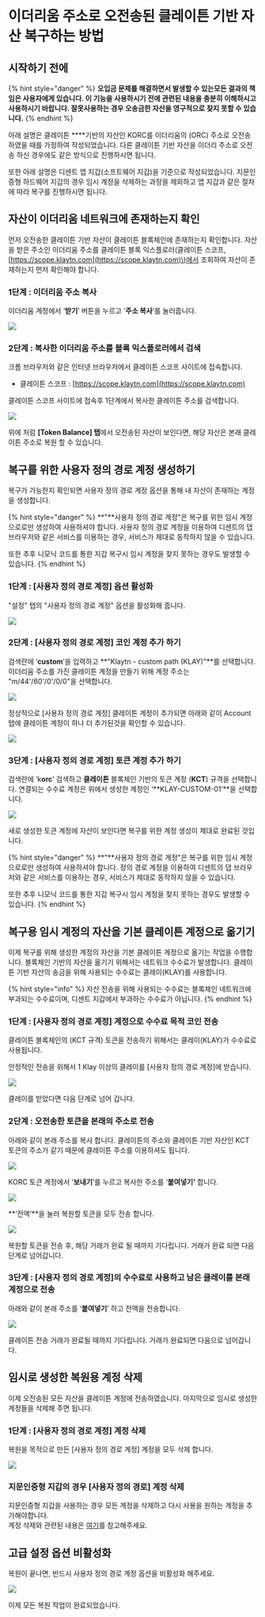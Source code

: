 # 이더리움 주소로 오전송된 클레이튼 기반 자산 복구하는 방법

## 시작하기 전에

{% hint style="danger" %}
**오입금 문제를 해결하면서 발생할 수 있는모든 결과의 책임은 사용자에게 있습니다. 이 기능을 사용하시기 전에 관련된 내용을 충분히 이해하시고 사용하시기 바랍니다. 잘못사용하는 경우 오송금한 자산을 영구적으로 찾지 못할 수 있습니다.**
{% endhint %}

아래 설명은 클레이튼 ****기반의 자산인 KORC를 이더리움의 \(ORC\) 주소로 오전송 하였을 때를 가정하여 작성되었습니다. 다른 클레이튼 기반 자산을 이더리 주소로 오전송 하신 경우에도 같은 방식으로 진행하시면 됩니다.

또한 아래 설명은 디센트 앱 지갑\(소프트웨어 지갑\)을 기준으로 작성되었습니다. 지문인증형 하드웨어 지갑의 경우 임시 계정을 삭제하는 과정을 제외하고 앱 지갑과 같은 절차에 따라 복구를 진행하시면 됩니다.

## 자산이 이더리움 네트워크에 존재하는지 확인

먼저 오전송한 클레이튼 기반 자산이 클레이튼 블록체인에 존재하는지 확인합니다. 자산을 받은 주소인 이더리움 주소를 클레이튼 블록 익스플로러\(클레이튼 스코프, [https://scope.klaytn.com](https://scope.klaytn.com)\)에서 조회하여 자산이 존재하는지 먼저 확인해야 합니다.

### **1단계 :** 이더리움 주소 복사

이더리움 계정에서 ‘**받기**’ 버튼을 누르고 ‘**주소 복사**’를 눌러줍니다.

![](../.gitbook/assets/16%20%281%29.png)

### **2단계 :** 복사한 이더리움 주소를 블록 익스플로러에서 검색

크롬 브라우저와 같은 인터넷 브라우저에서 클레이튼 스코프 사이트에 접속합니다.

* 클레이튼 스코프 : [https://scope.klaytn.com](https://scope.klaytn.com)

클레이튼 스코프 사이트에 접속후 1단계에서 복사한 클레이튼 주소를 검색합니다.

![](../.gitbook/assets/14%20%282%29.png)

위에 처럼 **\[Token Balance\] 탭**에서 오전송된 자산이 보인다면, 해당 자산은 본래 클레이튼 주소로 복원 할 수 있습니다.

## 복구를 위한 사용자 정의 경로 계정 생성하기

복구가 가능한지 확인되면 사용자 정의 경로 계정 옵션을 통해 내 자산이 존재하는 계정을 생성합니다. 

{% hint style="danger" %}
**"**사용자 정의 경로 계정"은 복구를 위한 임시 계정으로로만 생성하여 사용하셔야 합니다. 사용자 정의 경로 계정을 이용하여 디센트의 댑 브라우저와 같은 서비스를 이용하는 경우, 서비스가 제대로 동작하지 않을 수 있습니다.

또한 추후 니모닉 코드를 통한 지갑 복구시 임시 계정을 찾지 못하는 경우도 발생할 수 있습니다.
{% endhint %}

### **1단계 :** \[사용자 정의 경로 계정\] 옵션 활성화

"설정" 탭의 "사용자 정의 경로 계정" 옵션을 활성화해 줍니다.

![](https://cdn-images-1.medium.com/max/800/1*HYmxDf23e44kq9OO55Napg.png)

### **2단계 :** \[사용자 정의 경로 계정\] **코인 계정** 추가 하기

검색란에 ‘**custom**’을 입력하고 **"Klaytn - custom path \(KLAY\)"**를 선택합니다. 이더리움 주소를 가진 클레이튼 계정을 만들기 위해 계정 주소는 "m/44'/60'/0'/0/0"을 선택합니다.

![](../.gitbook/assets/10%20%284%29.png)

정상적으로 \[사용자 정의 경로 계정\] 클레이튼 계정이 추가되면 아래와 같이 Account탭에 클레이튼 계정이 하나 더 추가된것을 확인할 수 있습니다.

![](../.gitbook/assets/11%20%284%29.png)

### **3단계 :** \[사용자 정의 경로 계정\] **토큰 계정** 추가 하기

검색란에 ‘k**orc**’ 검색하고 **클레이튼** 블록체인 기반의 토큰 계정 \(**KCT**\) 규격을 선택합니다. 연결되는 수수료 계정은 위에서 생성한 계정인  ‘**KLAY-CUSTOM-01’**을 선택합니다.

![](../.gitbook/assets/12%20%284%29.png)

새로 생성한 토큰 계정에 자산이 보인다면 복구를 위한 계정 생성이 제대로 완료된 것입니다.

{% hint style="danger" %}
**"**사용자 정의 경로 계정"은 복구를 위한 임시 계정으로로만 생성하여 사용하셔야 합니다. 정의 경로 계정을 이용하여 디센트의 댑 브라우저와 같은 서비스를 이용하는 경우, 서비스가 제대로 동작하지 않을 수 있습니다.

또한 추후 니모닉 코드를 통한 지갑 복구시 임시 계정을 찾지 못하는 경우도 발생할 수 있습니다.
{% endhint %}

## 복구용 임시 계정의 자산을 기본 **클레이튼** 계정으로 옮기기

이제 복구를 위해 생성한 계정의 자산을 기본 클레이튼 계정으로 옮기는 작업을 수행합니다. 블록체인 기반의 자산을 옮기기 위해서는 네트워크 수수료가 발생합니다. 클레이튼 기반 자산의 송금을 위해 사용되는 수수료는 클레이\(KLAY\)를 사용합니다.

{% hint style="info" %}
자산 전송을 위해 사용되는 수수료는 블록체인 네트워크에 부과되는 수수료이며, 디센트 지갑에서 부과하는 수수료가 아닙니다.
{% endhint %}

### **1단계 :** \[사용자 정의 경로 계정\] 계정으로 수수료 목적 코인 전송

클레이튼 블록체인의 \(KCT 규격\) 토큰을 전송하기 위해서는 클레이\(KLAY\)가 수수료로 사용됩니다.

안정적인 전송을 위해서 1 Klay 이상의 클레이를 \[사용자 정의 경로 계정\]에 받습니다.

![](../.gitbook/assets/13%20%283%29.png)

클레이를 받았다면 다음 단계로 넘어 갑니다.

### **2단계 :** 오전송한 토큰을 본래의 주소로 전송

아래와 같이 본래 주소를 복사 합니다. 클레이튼의 주소와 클레이튼 기반 자산인 KCT 토큰의 주소가 같기 때문에 클레이튼 주소를 이용하셔도 됩니다.

![](../.gitbook/assets/14%20%283%29.png)

KORC 토큰 계정에서 ‘**보내기**’를 누르고 복사한 주소를 ‘**붙여넣기’** 합니다.

![](../.gitbook/assets/15%20%281%29.png)

**‘전액’**을 눌러 복원할 토큰을 모두 전송 합니다.

![](../.gitbook/assets/8%20%283%29.png)

복원할 토큰을 전송 후, 해당 거래가 완료 될 때까지 기다립니다. 거래가 완료 되면 다음 단계로 넘어갑니다.

### **3단계 :** \[사용자 정의 경로 계정\]의 수수료로 사용하고 남은 클레이를 본래 계정으로 전송

아래와 같이 본래 주소를 ‘**붙여넣기**’ 하고 전액을 전송합니다.

![](../.gitbook/assets/16%20%282%29.png)

클레이튼 전송 거래가 완료될 때까지 기다립니다. 거래가 완료되면 다음으로 넘어갑니다.

## 임시로 생성한 복원용 계정 삭제 

이제 오전송된 모든 자산을 클레이튼 계정에 전송하였습니다. 마지막으로 임시로 생성한 계정들을 삭제해 주면 됩니다.

### **1단계 :** \[사용자 정의 경로 계정\] 계정 삭제 

복원을 목적으로 만든 \[사용자 정의 경로 계정\] 계정을 모두 삭제 합니다. 

![](../.gitbook/assets/17%20%281%29.png)

### 지문인증형 지갑의 경우 \[사용자 정의 경로\] 계정 삭제

지문인증형 지갑을 사용하는 경우 모든 계정을 삭제하고 다시 사용을 원하는 계정을 추가해야합니다.  
계정 삭제와 관련된 내용은 [여기](https://userguide.dcentwallet.com/v/kr/biometric-wallet/setting-menu#undefined-7)를 참고해주세요. 

## **고급 설정 옵션 비활성화**

복원이 끝나면, 반드시 사용자 정의 경로 계정 옵션을 비활성화 해주세요.

![](https://cdn-images-1.medium.com/max/800/1*pGt0yyeEYxIN-tjTJeD0wg.png)

이제 모든 복원 작업이 완료되었습니다.

